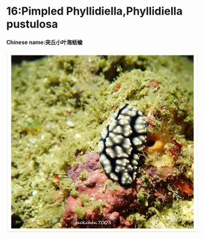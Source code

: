 # 16:Pimpled Phyllidiella,Phyllidiella pustulosa

#### Chinese name:突丘小叶海蛞蝓

![](../../.gitbook/assets/phyllidiella-pustulosa.jpg)

